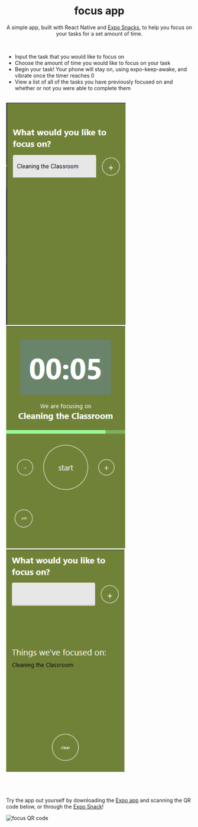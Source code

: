 <h1 align="center">
  focus app
</h1>
<p align="center">
  A simple app, built with React Native and <a href="https://snack.expo.io/@braynary/focus">Expo Snacks</a>, to help you focus on your tasks for a set amount of time.
</p>
<br/>
<ul>
  <li>Input the task that you would like to focus on</li>
  <li>Choose the amount of time you would like to focus on your task</li>
  <li>Begin your task! Your phone will stay on, using expo-keep-awake, and vibrate once the timer reaches 0</li>
  <li>View a list of all of the tasks you have previously focused on and whether or not you were able to complete them</li>
</ul>
<br/>
<div>
<img height="600" padding="20" alt="Screenshot of the app, showing a user typing in the task they want to focus on" src="https://github.com/braynary/photofocus/blob/main/1.png">&nbsp;&nbsp;<img height="600" alt="Screenshot of the app, showing the timer counting down" src="https://github.com/braynary/photofocus/blob/main/2.png">&nbsp;
<img height="600" alt="Screenshot of the app, showing a list of completed tasks" src="https://github.com/braynary/photofocus/blob/main/3.png">
</div>
<br/>
<br/>
<br/>
<p>
  Try the app out yourself by downloading the <a href="https://snack.expo.io/@braynary/focus" target="_blank">Expo app</a> and scanning the QR code below, or through the <a href="https://snack.expo.io/@braynary/focus" target="_blank">Expo Snack</a>!
  

</p>
<img src="https://user-images.githubusercontent.com/69114559/115063389-5b616e80-9ea0-11eb-9c90-7b14c5c9d578.png" alt="focus QR code" width="200"/>
